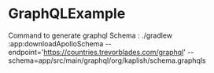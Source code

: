 # GraphQLExample

Command to generate graphql Schema :
./gradlew :app:downloadApolloSchema --endpoint='https://countries.trevorblades.com/graphql'
--schema=app/src/main/graphql/org/kaplish/schema.graphqls

